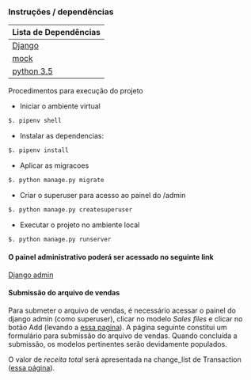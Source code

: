 
### Instruções / dependências

| Lista de Dependências |
| ------ |
| [Django](https://www.djangoproject.com/) |
| [mock](https://github.com/testing-cabal/mock) |
| [python 3.5](https://www.python.org/) |

Procedimentos para execução do projeto
* Iniciar o ambiente virtual
```sh
$. pipenv shell
```
* Instalar as dependencias:
```sh
$. pipenv install
```

* Aplicar as migracoes
```sh
$. python manage.py migrate
```

* Criar o superuser para acesso ao painel do /admin
```sh
$. python manage.py createsuperuser
```

* Executar o projeto no ambiente local
```sh
$. python manage.py runserver
```

#### O painel administrativo poderá ser acessado no seguinte link
[Django admin](http://localhost:8000)

#### Submissão do arquivo de vendas

Para submeter o arquivo de vendas, é necessário acessar o painel do django admin (como superuser), clicar no modelo *Sales files* e clicar no botão Add (levando a [essa pagina](http://localhost:8000/admin/sales/salesfile/add/)). A página seguinte constitui um formulário para submissão do arquivo de vendas. Quando concluída a submissão, os modelos pertinentes serão devidamente populados.

O valor de *receita total* será apresentada na change_list de Transaction ([essa página](http://localhost:8000/admin/sales/transaction/)).

